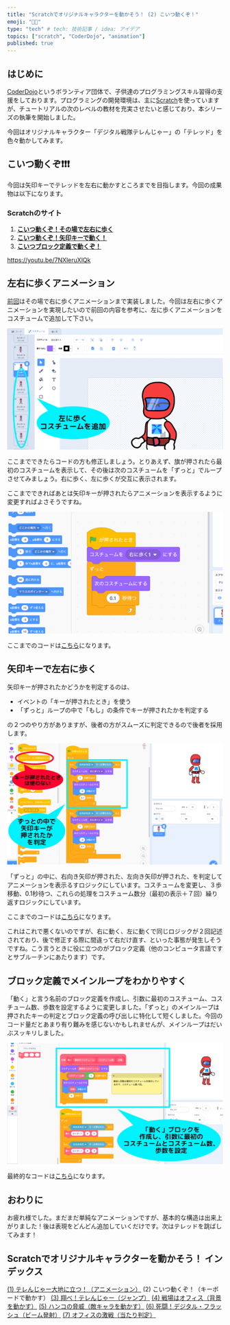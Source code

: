 ```yaml
---
title: "Scratchでオリジナルキャラクターを動かそう！ (2) こいつ動くぞ！"
emoji: "🧑‍💻"
type: "tech" # tech: 技術記事 / idea: アイデア
topics: ["scratch", "CoderDojo", "animation"]
published: true
---
```


## はじめに

[CoderDojo](https://coderdojo.jp/)というボランティア団体で、子供達のプログラミングスキル習得の支援をしております。プログラミングの開発環境は、主に[Scratch]((https://scratch.mit.edu))を使っていますが、チュートリアルの次のレベルの教材を充実させたいと感じており、本シリーズの執筆を開始しました。

今回はオリジナルキャラクター「デジタル戦隊テレんじゃー」の「テレッド」を色々動かしてみます。

## こいつ動くぞ❗️❗️❗️

今回は矢印キーでテレッドを左右に動かすところまでを目指します。今回の成果物は以下になります。

### Scratchのサイト

1. **[こいつ動くぞ！その場で左右に歩く](https://scratch.mit.edu/projects/727787371/)**
2. **[こいつ動くぞ！矢印キーで動く！](https://scratch.mit.edu/projects/727788493/)**
3. **[こいつブロック定義で動くぞ！](https://scratch.mit.edu/projects/727788755/)**

https://youtu.be/7NXleruXlQk

## 左右に歩くアニメーション

[前回](https://zenn.dev/naoji/articles/scratch-telenger-0010)はその場で右に歩くアニメーションまで実装しました。今回は左右に歩くアニメーションを実現したいので前回の内容を参考に、左に歩くアニメーションをコスチュームで追加して下さい。

![コスチューム](/images/scratch-telenger-0020/walking-02-costumes.png)

ここまでできたらコードの方も修正しましょう。とりあえず、旗が押されたら最初のコスチュームを表示して、その後は次のコスチュームを「ずっと」でループさせてみましょう。右に歩く、左に歩くが交互に表示されます。

ここまでできればあとは矢印キーが押されたらアニメーションを表示するように変更すればよさそうですね。

![コード](/images/scratch-telenger-0020/walking-02-code.png)

ここまでのコードは[こちら](https://scratch.mit.edu/projects/727787371/)になります。

## 矢印キーで左右に歩く

矢印キーが押されたかどうかを判定するのは、

- イベントの「キーが押されたとき」を使う
- 「ずっと」ループの中で「もし」の条件でキーが押されたかを判定する

の２つのやり方がありますが、後者の方がスムーズに判定できるので後者を採用します。

![コード](/images/scratch-telenger-0020/walking-03-code.png)

「ずっと」の中に、右向き矢印が押された、左向き矢印が押された、を判定してアニメーションを表示るすロジックにしています。コスチュームを変更し、３歩移動、0.1秒待つ、これらの処理をコスチューム数分（最初の表示＋７回）繰り返すロジックにしています。

ここまでのコードは[こちら](https://scratch.mit.edu/projects/727788493/)になります。

これはこれで悪くないのですが、右に動く、左に動くで同じロジックが２回記述されており、後で修正する際に間違って右だけ直す、といった事態が発生しそうですね。こう言うときに役に立つのがブロック定義（他のコンピュータ言語ですとサブルーチンにあたります）です。

## ブロック定義でメインループをわかりやすく

「動く」と言う名前のブロック定義を作成し、引数に最初のコスチューム、コスチューム数、歩数を設定するように変更しました。「ずっと」のメインループは押されたキーの判定とブロック定義の呼び出しに特化して短くしました。今回のコード量だとあまり有り難みを感じないかもしれませんが、メインループはだいぶスッキリしました。

![コード](/images/scratch-telenger-0020/walking-04-code.png)

最終的なコードは[こちら](https://scratch.mit.edu/projects/727788755/)になります。

## おわりに

お疲れ様でした。まだまだ単純なアニメーションですが、基本的な構造は出来上がりました！後は表現をどんどん追加していくだけです。次はテレッドを跳ばしてみます！

## Scratchでオリジナルキャラクターを動かそう！ インデックス

[(1) テレんじゃー大地に立つ！（アニメーション）](https://zenn.dev/naoji/articles/scratch-telenger-0010)
(2) こいつ動くぞ！（キーボードで動かす）
[(3) 翔べ！テレんじゃー（ジャンプ）](https://zenn.dev/naoji/articles/scratch-telenger-0030)
[(4) 戦場はオフィス（背景を動かす）](https://zenn.dev/naoji/articles/scratch-telenger-0040)
[(5) ハンコの脅威（敵キャラを動かす）](https://zenn.dev/naoji/articles/scratch-telenger-0050)
[(6) 死闘！デジタル・フラッシュ（ビーム発射）](https://zenn.dev/naoji/articles/scratch-telenger-0060)
[(7) オフィスの激戦（当たり判定）](https://zenn.dev/naoji/articles/scratch-telenger-0070)
